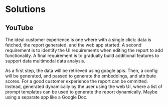 # Solutions

## YouTube

The ideal customer experience is one where with a single click: data is fetched, the report generated, and the web app started. A second requirement is to identify the UI requirements when editing the report to add functionality. A final requirement is to gradually build additional features to support data multimodal data analysis.

As a first step, the data will be retrieved using google apis. Then, a config will be generated, and passed to generate the embeddings, and attribute scores. For a good customer experience the report can be ommitted. Instead, generated dynamically by the user using the web UI, where a list of prompt templates can be used to generate the report dynamically. Maybe using a separate app like a Google Doc.


